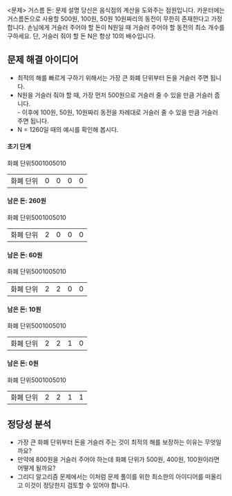 <문제> 거스름 돈: 문제 설명
당신은 음식점의 계산을 도와주는 점원입니다. 카운터에는 거스름돈으로 사용할 500원, 100원, 50원 10원짜리의 동전이 무한히 존재한다고 가정합니다. 손님에게 거슬러 주어야 할 돈이 N원일 때 거슬러 주어야 할 동전의 최소 개수를 구하세요. 단, 거슬러 줘야 할 돈 N은 항상 10의 배수입니다.

<h2>문제 해결 아이디어</h2>
<ul>
    <li>최적의 해를 빠르게 구하기 위해서는 가장 큰 화폐 단위부터 돈을 거슬러 주면 됩니다.</li>
    <li>N원을 거슬러 줘야 할 때, 가장 먼저 500원으로 거슬러 줄 수 있을 만큼 거슬러 줍니다.</li>
        - 이후에 100원, 50원, 10원짜리 동전을 차례대로 거슬러 줄 수 있을 만큼 거슬러 주면 됩니다.
    <li>N = 1260일 때의 예시를 확인해 봅시다.</li>
</ul>

<h4>초기 단계</h4>
<table>
<tr>화폐 단위</tr>
<tr>500</tr>
<tr>100</tr>
<tr>50</tr>
<tr>10</tr>
<td>화폐 단위</td>
<td>0</td>
<td>0</td>
<td>0</td>
<td>0</td>
</table>

<h4>남은 돈: 260원</h4>
<table>
<tr>화폐 단위</tr>
<tr>500</tr>
<tr>100</tr>
<tr>50</tr>
<tr>10</tr>
<td>화폐 단위</td>
<td>2</td>
<td>0</td>
<td>0</td>
<td>0</td>
</table>

<h4>남은 돈: 60원</h4>
<table>
<tr>화폐 단위</tr>
<tr>500</tr>
<tr>100</tr>
<tr>50</tr>
<tr>10</tr>
<td>화폐 단위</td>
<td>2</td>
<td>2</td>
<td>0</td>
<td>0</td>
</table>

<h4>남은 돈: 10원</h4>
<table>
<tr>화폐 단위</tr>
<tr>500</tr>
<tr>100</tr>
<tr>50</tr>
<tr>10</tr>
<td>화폐 단위</td>
<td>2</td>
<td>2</td>
<td>1</td>
<td>0</td>
</table>

<h4>남은 돈: 0원</h4>
<table>
<tr>화폐 단위</tr>
<tr>500</tr>
<tr>100</tr>
<tr>50</tr>
<tr>10</tr>
<td>화폐 단위</td>
<td>2</td>
<td>2</td>
<td>1</td>
<td>1</td>
</table>

<h2>정당성 분석</h2>
<ul>
    <li>가장 큰 화폐 단위부터 돈을 거슬러 주는 것이 최적의 해를 보장하는 이유는 무엇일까요?</li>
    <li>만약에 800원을 거슬러 주어야 하는데 화폐 단위가 500원, 400원, 100원이라면 어떻게 될까요?</li>
    <li>그리디 알고리즘 문제에서는 이처럼 문제 풀이를 위한 최소한의 아이디어를 떠올리고 이것이 정당한지 검토할 수 있어야 합니다.</li>
</ul>
